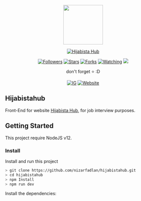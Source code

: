 <p align="center">
<img src="https://www.nizarfadlan.dev/favicon/logo.png" width="128" height="128"/>
</p>
<p align="center">
<a href="#"><img title="Hijabista Hub" src="https://img.shields.io/badge/Hijabista Hub-green?colorA=%23ff0000&colorB=%23017e40&style=for-the-badge"></a>
</p>
<p align="center">
<a href="https://github.com/nizarfadlan/followers"><img title="Followers" src="https://img.shields.io/github/followers/nizarfadlan?color=blue&style=flat-square"></a>
<a href="https://github.com/nizarfadlan/hijabistahub/stargazers/"><img title="Stars" src="https://img.shields.io/github/stars/nizarfadlan/hijabistahub?color=red&style=flat-square"></a>
<a href="https://github.com/nizarfadlan/hijabistahub/network/members"><img title="Forks" src="https://img.shields.io/github/forks/nizarfadlan/hijabistahub?color=red&style=flat-square"></a>
<a href="https://github.com/nizarfadlan/hijabistahub/watchers"><img title="Watching" src="https://img.shields.io/github/watchers/nizarfadlan/hijabistahub?label=Watchers&color=blue&style=flat-square"></a>
<a href="https://hits.seeyoufarm.com"><img src="https://hits.seeyoufarm.com/api/count/incr/badge.svg?url=https://github.com/nizarfadlan/hijabistahub&count_bg=%2379C83D&title_bg=%23555555&icon=probot.svg&icon_color=%2300FF6D&title=hits&edge_flat=false"/></a>
</p>
<div align="center">
  don't forget ⭐️ :D
  <p align="center">
    <a href="https://instagram.com/nizariyf_/" target="_blank"><img title="IG" src="https://img.shields.io/badge/Follow-Instagram-orange"></a>
    <a href="https://nizarfadlan.dev" target="_blank"><img title="Website" src="https://img.shields.io/badge/Website-Personal-blueviolet"></a>
  </p>
</div>

## Hijabistahub

Front-End for website [Hijabista Hub](https://hijabistahub.com), for job interview purposes.

## Getting Started

This project require NodeJS v12.

### Install
Install and run this project

```bash
> git clone https://github.com/nizarfadlan/hijabistahub.git
> cd hijabistahub
> npm Install
> npm run dev
```

Install the dependencies:
